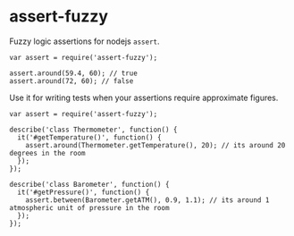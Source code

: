 # assert-fuzzy
Fuzzy logic assertions for nodejs `assert`.

```
var assert = require('assert-fuzzy');

assert.around(59.4, 60); // true
assert.around(72, 60); // false
```

Use it for writing tests when your assertions require approximate figures.

```
var assert = require('assert-fuzzy');

describe('class Thermometer', function() {
  it('#getTemperature()', function() {
    assert.around(Thermometer.getTemperature(), 20); // its around 20 degrees in the room
  });
});

describe('class Barometer', function() {
  it('#getPressure()', function() {
    assert.between(Barometer.getATM(), 0.9, 1.1); // its around 1 atmospheric unit of pressure in the room
  });
});

```
